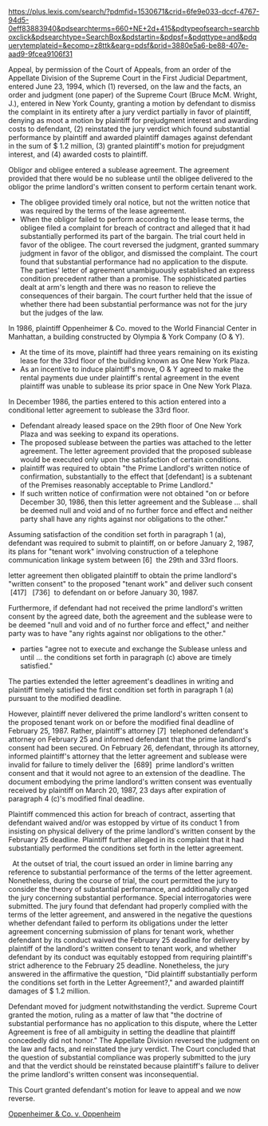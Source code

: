 https://plus.lexis.com/search/?pdmfid=1530671&crid=6fe9e033-dccf-4767-94d5-0eff83883940&pdsearchterms=660+NE+2d+415&pdtypeofsearch=searchboxclick&pdsearchtype=SearchBox&pdstartin=&pdpsf=&pdqttype=and&pdquerytemplateid=&ecomp=z8ttk&earg=pdsf&prid=3880e5a6-be88-407e-aad9-9fcea9106f31

Appeal, by permission of the Court of Appeals, from an order of the Appellate Division of the Supreme Court in the First Judicial Department, entered June 23, 1994, which (1) reversed, on the law and the facts, an order and judgment (one paper) of the Supreme Court (Bruce McM. Wright, J.), entered in New York County, granting a motion by defendant to dismiss the complaint in its entirety after a jury verdict partially in favor of plaintiff, denying as moot a motion by plaintiff for prejudgment interest and awarding costs to defendant, (2) reinstated the jury verdict which found substantial performance by plaintiff and awarded plaintiff damages against defendant in the sum of $ 1.2 million, (3) granted plaintiff's motion for prejudgment interest, and (4) awarded costs to plaintiff.

Obligor and obligee entered a sublease agreement. The agreement provided that there would be no sublease until the obligee delivered to the obligor the prime landlord's written consent to perform certain tenant work. 

- The obligee provided timely oral notice, but not the written notice that was required by the terms of the lease agreement. 
- When the obligor failed to perform according to the lease terms, the obligee filed a complaint for breach of contract and alleged that it had substantially performed its part of the bargain. The trial court held in favor of the obligee. The court reversed the judgment, granted summary judgment in favor of the obligor, and dismissed the complaint. The court found that substantial performance had no application to the dispute. The parties' letter of agreement unambiguously established an express condition precedent rather than a promise. The sophisticated parties dealt at arm's length and there was no reason to relieve the consequences of their bargain. The court further held that the issue of whether there had been substantial performance was not for the jury but the judges of the law.

In 1986, plaintiff Oppenheimer & Co. moved to the World Financial Center in Manhattan, a building constructed by Olympia & York Company (O & Y). 

- At the time of its move, plaintiff had three years remaining on its existing lease for the 33rd floor of the building known as One New York Plaza. 
- As an incentive to induce plaintiff's move, O & Y agreed to make the rental payments due under plaintiff's rental agreement in the event plaintiff was unable to sublease its prior space in One New York Plaza.

In December 1986, the parties entered to this action entered into a   conditional letter agreement to sublease the 33rd floor. 

- Defendant already leased space on the 29th floor of One New York Plaza and was seeking to expand its operations. 
- The proposed sublease between the parties was attached to the letter agreement. The letter agreement provided that the proposed sublease would be executed only upon the satisfaction of certain conditions.
- plaintiff was required to obtain "the Prime Landlord's written notice of confirmation, substantially to the effect that [defendant] is a subtenant of the Premises reasonably acceptable to Prime Landlord." 
- If such written notice of confirmation were not obtained "on or before December 30, 1986, then this letter agreement and the Sublease … shall be deemed null and void and of no further force and effect and neither party shall have any rights against nor obligations to the other."

Assuming satisfaction of the condition set forth in paragraph 1 (a), defendant was required to submit to plaintiff, on or before January 2, 1987, its plans for "tenant work" involving construction of a telephone communication linkage system between [6]  the 29th and 33rd floors. 

 letter agreement then obligated plaintiff to obtain the prime landlord's "written consent" to the proposed "tenant work" and deliver such consent  [417]   [736]  to defendant on or before January 30, 1987. 
 
 Furthermore, if defendant had not received the prime landlord's written consent by the agreed date, both the agreement and the sublease were to be deemed "null and void and of no further force and effect," and neither party was to have "any rights against nor obligations to the other." 
 
  - parties "agree not to execute and exchange the Sublease unless and until … the conditions set forth in paragraph (c) above are timely satisfied."

The parties extended the letter agreement's deadlines in writing and plaintiff timely satisfied the first condition set forth in paragraph 1 (a) pursuant to the modified deadline. 

However, plaintiff never delivered the prime landlord's written consent to the proposed tenant work on or before the modified final deadline of February 25, 1987. Rather, plaintiff's attorney [7]  telephoned defendant's attorney on February 25 and informed defendant that the prime landlord's consent had been secured. On February 26, defendant, through its attorney, informed plaintiff's attorney that the letter agreement and sublease were invalid for failure to timely deliver the  [689]  prime landlord's written consent and that it would not agree to an extension of the deadline. The document embodying the prime landlord's written consent was eventually received by plaintiff on March 20, 1987, 23 days after expiration of paragraph 4 (c)'s modified final deadline.

Plaintiff commenced this action for breach of contract, asserting that defendant waived and/or was estopped by virtue of its conduct 1 from insisting on physical delivery of the prime landlord's written consent by the February 25 deadline. Plaintiff further alleged in its complaint that it had substantially performed the conditions set forth in the letter agreement.

  At the outset of trial, the court issued an order in limine barring any reference to substantial performance of the terms of the letter agreement. Nonetheless, during the course of trial, the court permitted the jury to consider the theory of substantial performance, and additionally charged the jury concerning substantial performance. Special interrogatories were submitted. The jury found that defendant had properly complied with the terms of the letter agreement, and answered in the negative the questions whether defendant failed to perform its obligations under the letter agreement concerning submission of plans for tenant work, whether defendant by its conduct waived the February 25 deadline for delivery by plaintiff of the landlord's written consent to tenant work, and whether defendant by its conduct was equitably estopped from requiring plaintiff's strict adherence to the February 25 deadline. Nonetheless, the jury answered in the affirmative the question, "Did plaintiff substantially perform the conditions set forth in the Letter Agreement?," and awarded plaintiff damages of $ 1.2 million.

Defendant moved for judgment notwithstanding the verdict. Supreme Court granted the motion, ruling as a matter of law that "the doctrine of substantial performance has no application to this dispute, where the Letter Agreement is free of all ambiguity in setting the deadline that plaintiff concededly did not honor." The Appellate Division reversed the judgment on the law and facts, and reinstated the jury verdict. The Court concluded that the question of substantial compliance was  properly submitted to the jury and that the verdict should be reinstated because plaintiff's failure to deliver the prime landlord's written consent was inconsequential.

This Court granted defendant's motion for leave to appeal and we now reverse.

  
[Oppenheimer & Co. v. Oppenheim](https://plus.lexis.com/api/document/collection/cases/id/3S2R-6090-003V-B0M4-00000-00?cite=86%20N.Y.2d%20685&context=1530671)